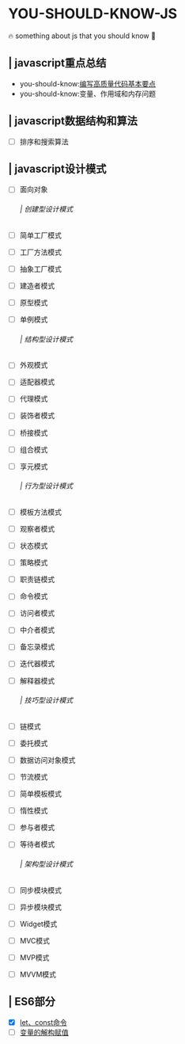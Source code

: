 # YOU-SHOULD-KNOW-JS

🔥 something about js that you should know 🏃

## | javascript重点总结

- you-should-know:[编写高质量代码基本要点](./doc/basic_js/编写高质量代码基本要点.md)
- you-should-know:变量、作用域和内存问题

## | javascript数据结构和算法

- [ ] 排序和搜索算法

## | javascript设计模式

- [ ] 面向对象

  ###### | 创建型设计模式

- [ ] 简单工厂模式

- [ ] 工厂方法模式

- [ ] 抽象工厂模式

- [ ] 建造者模式

- [ ] 原型模式

- [ ] 单例模式

  ###### | 结构型设计模式

- [ ] 外观模式

- [ ] 适配器模式

- [ ] 代理模式

- [ ] 装饰者模式

- [ ] 桥接模式

- [ ] 组合模式

- [ ] 享元模式

  ###### | 行为型设计模式

- [ ] 模板方法模式

- [ ] 观察者模式

- [ ] 状态模式

- [ ] 策略模式

- [ ] 职责链模式

- [ ] 命令模式

- [ ] 访问者模式

- [ ] 中介者模式

- [ ] 备忘录模式

- [ ] 迭代器模式

- [ ] 解释器模式

  ###### | 技巧型设计模式

- [ ] 链模式

- [ ] 委托模式

- [ ] 数据访问对象模式

- [ ] 节流模式

- [ ] 简单模板模式

- [ ] 惰性模式

- [ ] 参与者模式

- [ ] 等待者模式

  ###### | 架构型设计模式

- [ ] 同步模块模式

- [ ] 异步模块模式

- [ ] Widget模式

- [ ] MVC模式

- [ ] MVP模式

- [ ] MVVM模式

## | ES6部分

- [x] [let、const命令](https://github.com/Nealyang/ES6_pratice)
- [ ] [变量的解构赋值](https://github.com/Nealyang/ES6_pratice)
